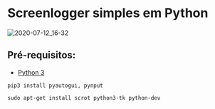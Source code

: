 # Screenlogger simples em Python
![2020-07-12_16-32](https://user-images.githubusercontent.com/67514416/87255061-d901d500-c45d-11ea-800b-bbddf7869965.png)
## Pré-requisitos:
- [Python 3](https://www.python.org/downloads/)

`pip3 install pyautogui, pynput`

`sudo apt-get install scrot python3-tk python-dev`



